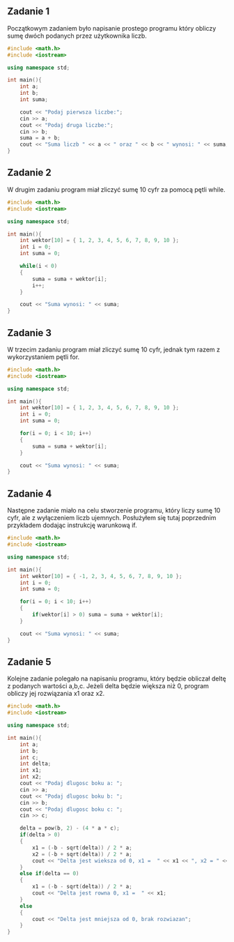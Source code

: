 ## Zadanie 1
Początkowym zadaniem było napisanie prostego programu który obliczy sumę
dwóch podanych przez użytkownika liczb.

```C++
#include <math.h>
#include <iostream>

using namespace std;

int main(){
    int a;
    int b;
    int suma;

    cout << "Podaj pierwsza liczbe:";
    cin >> a;
    cout << "Podaj druga liczbe:";
    cin >> b;
    suma = a + b;
    cout << "Suma liczb " << a << " oraz " << b << " wynosi: " << suma;
}
```

## Zadanie 2
W drugim zadaniu program miał zliczyć sumę 10 cyfr za pomocą pętli while.

```C++
#include <math.h>
#include <iostream>

using namespace std;

int main(){
    int wektor[10] = { 1, 2, 3, 4, 5, 6, 7, 8, 9, 10 };
    int i = 0;
    int suma = 0;

    while(i < 0)
    {
        suma = suma + wektor[i];
        i++;
    }

    cout << "Suma wynosi: " << suma;
}
```

## Zadanie 3
W trzecim zadaniu program miał zliczyć sumę 10 cyfr, jednak tym razem z
wykorzystaniem pętli for.

```C++
#include <math.h>
#include <iostream>

using namespace std;

int main(){
    int wektor[10] = { 1, 2, 3, 4, 5, 6, 7, 8, 9, 10 };
    int i = 0;
    int suma = 0;

    for(i = 0; i < 10; i++)
    {
        suma = suma + wektor[i];
    }

    cout << "Suma wynosi: " << suma;
}
```

## Zadanie 4
Następne zadanie miało na celu stworzenie programu, który liczy sumę 10 cyfr, ale z
wyłączeniem liczb ujemnych. Posłużyłem się tutaj poprzednim przykładem dodając
instrukcję warunkową if.

```C++
#include <math.h>
#include <iostream>

using namespace std;

int main(){
    int wektor[10] = { -1, 2, 3, 4, 5, 6, 7, 8, 9, 10 };
    int i = 0;
    int suma = 0;

    for(i = 0; i < 10; i++)
    {
        if(wektor[i] > 0) suma = suma + wektor[i];
    }

    cout << "Suma wynosi: " << suma;
}
```

## Zadanie 5
Kolejne zadanie polegało na napisaniu programu, który będzie obliczał deltę z
podanych wartości a,b,c. Jeżeli delta będzie większa niż 0, program obliczy jej
rozwiązania x1 oraz x2.

```C++
#include <math.h>
#include <iostream>

using namespace std;

int main(){
    int a;
    int b;
    int c;
    int delta;
    int x1;
    int x2;
    cout << "Podaj dlugosc boku a: ";
    cin >> a;
    cout << "Podaj dlugosc boku b: ";
    cin >> b;
    cout << "Podaj dlugosc boku c: ";
    cin >> c;

    delta = pow(b, 2) - (4 * a * c);
    if(delta > 0)
    {
        x1 = (-b - sqrt(delta)) / 2 * a;
        x2 = (-b + sqrt(delta)) / 2 * a;
        cout << "Delta jest wieksza od 0, x1 =  " << x1 << ", x2 = " << x2;
    }
    else if(delta == 0)
    {
        x1 = (-b - sqrt(delta)) / 2 * a;
        cout << "Delta jest rowna 0, x1 =  " << x1;
    }
    else
    {
        cout << "Delta jest mniejsza od 0, brak rozwiazan";
    }
}
```